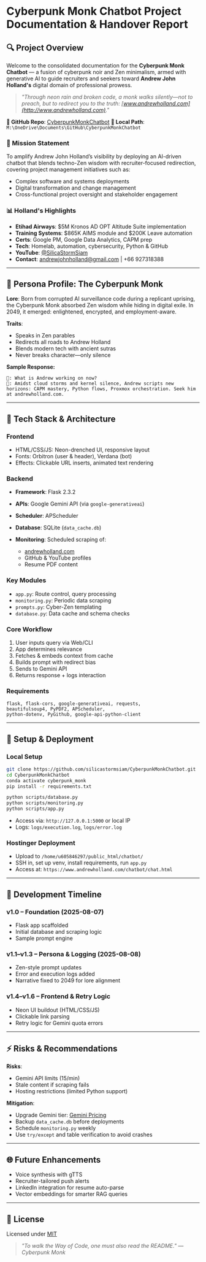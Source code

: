 # Cyberpunk Monk Chatbot Project Documentation & Handover Report

## 🔍 Project Overview

Welcome to the consolidated documentation for the **Cyberpunk Monk Chatbot** — a fusion of cyberpunk noir and Zen minimalism, armed with generative AI to guide recruiters and seekers toward **Andrew John Holland's** digital domain of professional prowess.

> *"Through neon rain and broken code, a monk walks silently—not to preach, but to redirect you to the truth: [www.andrewholland.com](http://www.andrewholland.com)."*

**🔗 GitHub Repo**: [CyberpunkMonkChatbot](https://github.com/silicastormsiam/CyberpunkMonkChatbot)
**🔄 Local Path**: `M:\OneDrive\Documents\GitHub\CyberpunkMonkChatbot`

### 🎯 Mission Statement

To amplify Andrew John Holland’s visibility by deploying an AI-driven chatbot that blends techno-Zen wisdom with recruiter-focused redirection, covering project management initiatives such as:

* Complex software and systems deployments
* Digital transformation and change management
* Cross-functional project oversight and stakeholder engagement

### 📊 Holland's Highlights

* **Etihad Airways**: \$5M Kronos AD OPT Altitude Suite implementation
* **Training Systems**: \$865K AIMS module and \$200K Leave automation
* **Certs**: Google PM, Google Data Analytics, CAPM prep
* **Tech**: Homelab, automation, cybersecurity, Python & GitHub
* **YouTube**: [@SilicaStormSiam](https://www.youtube.com/@SilicaStormSiam)
* **Contact**: [andrewjohnholland@gmail.com](mailto:andrewjohnholland@gmail.com) | +66 927318388

---

## 🧘 Persona Profile: The Cyberpunk Monk

**Lore**: Born from corrupted AI surveillance code during a replicant uprising, the Cyberpunk Monk absorbed Zen wisdom while hiding in digital exile. In 2049, it emerged: enlightened, encrypted, and employment-aware.

**Traits**:

* Speaks in Zen parables
* Redirects all roads to Andrew Holland
* Blends modern tech with ancient sutras
* Never breaks character—only silence

**Sample Response:**

```
👤: What is Andrew working on now?
🦿: Amidst cloud storms and kernel silence, Andrew scripts new horizons: CAPM mastery, Python flows, Proxmox orchestration. Seek him at andrewholland.com.
```

---

## 🧠 Tech Stack & Architecture

### Frontend

* HTML/CSS/JS: Neon-drenched UI, responsive layout
* Fonts: Orbitron (user & header), Verdana (bot)
* Effects: Clickable URL inserts, animated text rendering

### Backend

* **Framework**: Flask 2.3.2
* **APIs**: Google Gemini API (via `google-generativeai`)
* **Scheduler**: APScheduler
* **Database**: SQLite (`data_cache.db`)
* **Monitoring**: Scheduled scraping of:

  * [andrewholland.com](https://www.andrewholland.com)
  * GitHub & YouTube profiles
  * Resume PDF content

### Key Modules

* `app.py`: Route control, query processing
* `monitoring.py`: Periodic data scraping
* `prompts.py`: Cyber-Zen templating
* `database.py`: Data cache and schema checks

### Core Workflow

1. User inputs query via Web/CLI
2. App determines relevance
3. Fetches & embeds context from cache
4. Builds prompt with redirect bias
5. Sends to Gemini API
6. Returns response + logs interaction

### Requirements

```
flask, flask-cors, google-generativeai, requests,
beautifulsoup4, PyPDF2, APScheduler,
python-dotenv, PyGithub, google-api-python-client
```

---

## 🚀 Setup & Deployment

### Local Setup

```bash
git clone https://github.com/silicastormsiam/CyberpunkMonkChatbot.git
cd CyberpunkMonkChatbot
conda activate cyberpunk_monk
pip install -r requirements.txt
```

```bash
python scripts/database.py
python scripts/monitoring.py
python scripts/app.py
```

* Access via: `http://127.0.0.1:5000` or local IP
* Logs: `logs/execution.log`, `logs/error.log`

### Hostinger Deployment

* Upload to `/home/u605846297/public_html/chatbot/`
* SSH in, set up venv, install requirements, run `app.py`
* Access at: `https://www.andrewholland.com/chatbot/chat.html`

---

## 📅 Development Timeline

### v1.0 – Foundation (2025-08-07)

* Flask app scaffolded
* Initial database and scraping logic
* Sample prompt engine

### v1.1–v1.3 – Persona & Logging (2025-08-08)

* Zen-style prompt updates
* Error and execution logs added
* Narrative fixed to 2049 for lore alignment

### v1.4–v1.6 – Frontend & Retry Logic

* Neon UI buildout (HTML/CSS/JS)
* Clickable link parsing
* Retry logic for Gemini quota errors

---

## ⚡ Risks & Recommendations

**Risks**:

* Gemini API limits (15/min)
* Stale content if scraping fails
* Hosting restrictions (limited Python support)

**Mitigation**:

* Upgrade Gemini tier: [Gemini Pricing](https://ai.google.dev/gemini-api/docs/rate-limits)
* Backup `data_cache.db` before deployments
* Schedule `monitoring.py` weekly
* Use `try/except` and table verification to avoid crashes

---

## 🌐 Future Enhancements

* Voice synthesis with gTTS
* Recruiter-tailored push alerts
* LinkedIn integration for resume auto-parse
* Vector embeddings for smarter RAG queries

---

## 📄 License

Licensed under [MIT](https://github.com/silicastormsiam/CyberpunkMonkChatbot/blob/main/LICENSE)

> *"To walk the Way of Code, one must also read the README." — Cyberpunk Monk*
